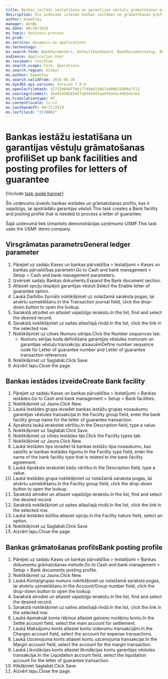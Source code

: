 ```yaml
---
title: Bankas iestāžu iestatīšana un garantijas vēstuļu grāmatošanas profili
description: Šis uzdevums izveido bankas iestādes un grāmatošanas profilu, kas ir vajadzīgs, lai apstrādātu garantijas vēstuli.
author: kweekley
manager: AnnBe
ms.date: 08/29/2018
ms.topic: business-process
ms.prod: ''
ms.service: dynamics-ax-applications
ms.technology: ''
ms.search.form: BankParameters, DefaultDashboard, BankDocumentSetup, BankDocumentPosting
audience: Application User
ms.reviewer: roschlom
ms.search.scope: Core, Operations
ms.search.region: Global
ms.author: kweekley
ms.search.validFrom: 2016-06-30
ms.dyn365.ops.version: Version 7.0.0
ms.openlocfilehash: 427159048ffbb17749e813d67a900622900a7f21
ms.sourcegitcommit: 3ba95d50b8262fa0f43d4faad76adac4d05eb3ea
ms.translationtype: HT
ms.contentlocale: lv-LV
ms.lasthandoff: 09/27/2019
ms.locfileid: "2178861"
---
```

# <a name="set-up-bank-facilities-and-posting-profiles-for-letters-of-guarantee"></a><span data-ttu-id="46bf3-103">Bankas iestāžu iestatīšana un garantijas vēstuļu grāmatošanas profili</span><span class="sxs-lookup"><span data-stu-id="46bf3-103">Set up bank facilities and posting profiles for letters of guarantee</span></span>

[!include [task guide banner](../../includes/task-guide-banner.md)]

<span data-ttu-id="46bf3-104">Šis uzdevums izveido bankas iestādes un grāmatošanas profilu, kas ir vajadzīgs, lai apstrādātu garantijas vēstuli.</span><span class="sxs-lookup"><span data-stu-id="46bf3-104">This task creates a Bank facility and posting profile that is needed to process a letter of guarantee.</span></span>



<span data-ttu-id="46bf3-105">Šajā uzdevumā tiek izmantots demonstrācijas uzņēmums USMF.</span><span class="sxs-lookup"><span data-stu-id="46bf3-105">This task uses the USMF demo company.</span></span> 




## <a name="general-ledger-parameter"></a><span data-ttu-id="46bf3-106">Virsgrāmatas parametrs</span><span class="sxs-lookup"><span data-stu-id="46bf3-106">General ledger parameter</span></span>
1. <span data-ttu-id="46bf3-107">Pārejiet uz sadaļu Kases un bankas pārvaldība > Iestatījumi > Kases un bankas pārvaldības parametri.</span><span class="sxs-lookup"><span data-stu-id="46bf3-107">Go to Cash and bank management > Setup > Cash and bank management parameters.</span></span>
2. <span data-ttu-id="46bf3-108">Izvērsiet sadaļu Bankas dokuments.</span><span class="sxs-lookup"><span data-stu-id="46bf3-108">Expand the Bank document section.</span></span>
3. <span data-ttu-id="46bf3-109">Atlasiet opciju Iespējot garantijas vēstuli.</span><span class="sxs-lookup"><span data-stu-id="46bf3-109">Select the Enable letter of guarantee option.</span></span>
4. <span data-ttu-id="46bf3-110">Laukā Darbību žurnāls noklikšķiniet uz nolaižamā saraksta pogas, lai atvērtu uzmeklēšanu.</span><span class="sxs-lookup"><span data-stu-id="46bf3-110">In the Transaction journal field, click the drop-down button to open the lookup.</span></span>
5. <span data-ttu-id="46bf3-111">Sarakstā atrodiet un atlasiet vajadzīgo ierakstu.</span><span class="sxs-lookup"><span data-stu-id="46bf3-111">In the list, find and select the desired record.</span></span>
6. <span data-ttu-id="46bf3-112">Sarakstā noklikšķiniet uz saites atlasītajā rindā.</span><span class="sxs-lookup"><span data-stu-id="46bf3-112">In the list, click the link in the selected row.</span></span>
7. <span data-ttu-id="46bf3-113">Noklikšķiniet uz cilnes Numuru sērijas.</span><span class="sxs-lookup"><span data-stu-id="46bf3-113">Click the Number sequences tab.</span></span>
    * <span data-ttu-id="46bf3-114">Numuru sērijas koda definēšana garantijas vēstules numuram un garantijas vēstuļu transakciju atsaucēm</span><span class="sxs-lookup"><span data-stu-id="46bf3-114">Define number sequence code for Letter of guarantee number and Letter of guarantee transaction references</span></span>  
8. <span data-ttu-id="46bf3-115">Noklikšķiniet uz Saglabāt.</span><span class="sxs-lookup"><span data-stu-id="46bf3-115">Click Save.</span></span>
9. <span data-ttu-id="46bf3-116">Aizvērt lapu.</span><span class="sxs-lookup"><span data-stu-id="46bf3-116">Close the page.</span></span>

## <a name="create-bank-facility"></a><span data-ttu-id="46bf3-117">Bankas iestādes izveide</span><span class="sxs-lookup"><span data-stu-id="46bf3-117">Create Bank facility</span></span>
1. <span data-ttu-id="46bf3-118">Pārejiet uz sadaļu Kases un bankas pārvaldība > Iestatījumi > Bankas iestādes.</span><span class="sxs-lookup"><span data-stu-id="46bf3-118">Go to Cash and bank management > Setup > Bank facilities.</span></span>
2. <span data-ttu-id="46bf3-119">Noklikšķiniet uz Jauns.</span><span class="sxs-lookup"><span data-stu-id="46bf3-119">Click New.</span></span>
3. <span data-ttu-id="46bf3-120">Laukā Iestādes grupa ievadiet bankas iestāžu grupas nosaukumu garantijas vēstules transakcijai.</span><span class="sxs-lookup"><span data-stu-id="46bf3-120">In the Facility group field, enter the bank facility group name for the letter of guarantee transaction.</span></span>
4. <span data-ttu-id="46bf3-121">Apraksta laukā ierakstiet vērtību.</span><span class="sxs-lookup"><span data-stu-id="46bf3-121">In the Description field, type a value.</span></span>
5. <span data-ttu-id="46bf3-122">Noklikšķiniet uz Saglabāt.</span><span class="sxs-lookup"><span data-stu-id="46bf3-122">Click Save.</span></span>
6. <span data-ttu-id="46bf3-123">Noklikšķiniet uz cilnes Iestādes tipi.</span><span class="sxs-lookup"><span data-stu-id="46bf3-123">Click the Facility types tab.</span></span>
7. <span data-ttu-id="46bf3-124">Noklikšķiniet uz Jauns.</span><span class="sxs-lookup"><span data-stu-id="46bf3-124">Click New.</span></span>
8. <span data-ttu-id="46bf3-125">Laukā Iestādes tips ievadiet tā bankas iestāžu tipa nosaukumu, kas saistīts ar bankas iestādes līgumu.</span><span class="sxs-lookup"><span data-stu-id="46bf3-125">In the Facility type field, enter the name of the bank facility type that is related to the bank facility agreement.</span></span>
9. <span data-ttu-id="46bf3-126">Laukā Apraksts ierakstiet kādu vērtību.</span><span class="sxs-lookup"><span data-stu-id="46bf3-126">In the Description field, type a value.</span></span>
10. <span data-ttu-id="46bf3-127">Laukā Iestādes grupa noklikšķiniet uz nolaižamā saraksta pogas, lai atvērtu uzmeklēšanu.</span><span class="sxs-lookup"><span data-stu-id="46bf3-127">In the Facility group field, click the drop-down button to open the lookup.</span></span>
11. <span data-ttu-id="46bf3-128">Sarakstā atrodiet un atlasiet vajadzīgo ierakstu.</span><span class="sxs-lookup"><span data-stu-id="46bf3-128">In the list, find and select the desired record.</span></span>
12. <span data-ttu-id="46bf3-129">Sarakstā noklikšķiniet uz saites atlasītajā rindā.</span><span class="sxs-lookup"><span data-stu-id="46bf3-129">In the list, click the link in the selected row.</span></span>
13. <span data-ttu-id="46bf3-130">Laukā Iestādes būtība atlasiet opciju.</span><span class="sxs-lookup"><span data-stu-id="46bf3-130">In the Facility nature field, select an option.</span></span>
14. <span data-ttu-id="46bf3-131">Noklikšķiniet uz Saglabāt.</span><span class="sxs-lookup"><span data-stu-id="46bf3-131">Click Save.</span></span>
15. <span data-ttu-id="46bf3-132">Aizvērt lapu.</span><span class="sxs-lookup"><span data-stu-id="46bf3-132">Close the page.</span></span>

## <a name="bank-posting-profile"></a><span data-ttu-id="46bf3-133">Bankas grāmatošanas profils</span><span class="sxs-lookup"><span data-stu-id="46bf3-133">Bank posting profile</span></span>
1. <span data-ttu-id="46bf3-134">Pārejiet uz sadaļu Kases un bankas pārvaldība > Iestatījumi > Bankas dokumentu grāmatošanas metode.</span><span class="sxs-lookup"><span data-stu-id="46bf3-134">Go to Cash and bank management > Setup > Bank documents posting profile.</span></span>
2. <span data-ttu-id="46bf3-135">Noklikšķiniet uz Jauns.</span><span class="sxs-lookup"><span data-stu-id="46bf3-135">Click New.</span></span>
3. <span data-ttu-id="46bf3-136">Laukā Konta/grupas numurs noklikšķiniet uz nolaižamā saraksta pogas, lai atvērtu uzmeklēšanu.</span><span class="sxs-lookup"><span data-stu-id="46bf3-136">In the Account/Group number field, click the drop-down button to open the lookup.</span></span>
4. <span data-ttu-id="46bf3-137">Sarakstā atrodiet un atlasiet vajadzīgo ierakstu.</span><span class="sxs-lookup"><span data-stu-id="46bf3-137">In the list, find and select the desired record.</span></span>
5. <span data-ttu-id="46bf3-138">Sarakstā noklikšķiniet uz saites atlasītajā rindā.</span><span class="sxs-lookup"><span data-stu-id="46bf3-138">In the list, click the link in the selected row.</span></span>
6. <span data-ttu-id="46bf3-139">Laukā Apmaksāt konta rēķinus atlasiet galveno norēķinu kontu.</span><span class="sxs-lookup"><span data-stu-id="46bf3-139">In the Settle account field, select the main account for settlement.</span></span>
7. <span data-ttu-id="46bf3-140">Laukā Maksājumu konts atlasiet kontu izdevumu transakcijām.</span><span class="sxs-lookup"><span data-stu-id="46bf3-140">In the Charges account field, select the account for expense transactions.</span></span>
8. <span data-ttu-id="46bf3-141">Laukā Uzcenojuma konts atlasiet kontu uzcenojuma transakcijai.</span><span class="sxs-lookup"><span data-stu-id="46bf3-141">In the Margin account field, select the account for the margin transaction.</span></span>
9. <span data-ttu-id="46bf3-142">Laukā Likvidācijas konts atlasiet likvidācijas kontu garantijas vēstules transakcijai.</span><span class="sxs-lookup"><span data-stu-id="46bf3-142">In the Liquidation account field, select the liquidation account for the letter of guarantee transaction.</span></span> 
10. <span data-ttu-id="46bf3-143">Klikšķiniet Saglabāt.</span><span class="sxs-lookup"><span data-stu-id="46bf3-143">Click Save.</span></span>
11. <span data-ttu-id="46bf3-144">Aizvērt lapu.</span><span class="sxs-lookup"><span data-stu-id="46bf3-144">Close the page.</span></span>

